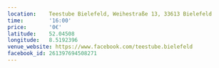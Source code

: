 ```yaml
---
location:    Teestube Bielefeld, Weihestraße 13, 33613 Bielefeld
time:        '16:00'
price:       '0€'
latitude:    52.04508
longitude:   8.5192396
venue_website: https://www.facebook.com/teestube.bielefeld
facebook_id: 261397694508271
---
```

